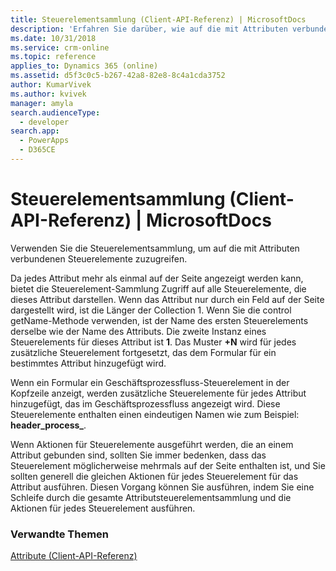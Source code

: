 ```yaml
---
title: Steuerelementsammlung (Client-API-Referenz) | MicrosoftDocs
description: 'Erfahren Sie darüber, wie auf die mit Attributen verbundenen Steuerelemente zuzugreifen.'
ms.date: 10/31/2018
ms.service: crm-online
ms.topic: reference
applies_to: Dynamics 365 (online)
ms.assetid: d5f3c0c5-b267-42a8-82e8-8c4a1cda3752
author: KumarVivek
ms.author: kvivek
manager: amyla
search.audienceType:
  - developer
search.app:
  - PowerApps
  - D365CE
---
```

# <a name="controls-collection-client-api-reference"></a>Steuerelementsammlung (Client-API-Referenz) | MicrosoftDocs



Verwenden Sie die Steuerelementsammlung, um auf die mit Attributen verbundenen Steuerelemente zuzugreifen. 

Da jedes Attribut mehr als einmal auf der Seite angezeigt werden kann, bietet die Steuerelement-Sammlung Zugriff auf alle Steuerelemente, die dieses Attribut darstellen. Wenn das Attribut nur durch ein Feld auf der Seite dargestellt wird, ist die Länger der Collection 1. Wenn Sie die control getName-Methode verwenden, ist der Name des ersten Steuerelements derselbe wie der Name des Attributs. Die zweite Instanz eines Steuerelements für dieses Attribut ist **<attributeName>1**. Das Muster **<attributeName>+N** wird für jedes zusätzliche Steuerelement fortgesetzt, das dem Formular für ein bestimmtes Attribut hinzugefügt wird.

Wenn ein Formular ein Geschäftsprozessfluss-Steuerelement in der Kopfzeile anzeigt, werden zusätzliche Steuerelemente für jedes Attribut hinzugefügt, das im Geschäftsprozessfluss angezeigt wird. Diese Steuerelemente enthalten einen eindeutigen Namen wie zum Beispiel: **header_process_<attribute name>**.

Wenn Aktionen für Steuerelemente ausgeführt werden, die an einem Attribut gebunden sind, sollten Sie immer bedenken, dass das Steuerelement möglicherweise mehrmals auf der Seite enthalten ist, und Sie sollten generell die gleichen Aktionen für jedes Steuerelement für das Attribut ausführen. Diesen Vorgang können Sie ausführen, indem Sie eine Schleife durch die gesamte Attributsteuerelementsammlung und die Aktionen für jedes Steuerelement ausführen.

### <a name="related-topics"></a>Verwandte Themen

[Attribute (Client-API-Referenz)](../attributes.md)


